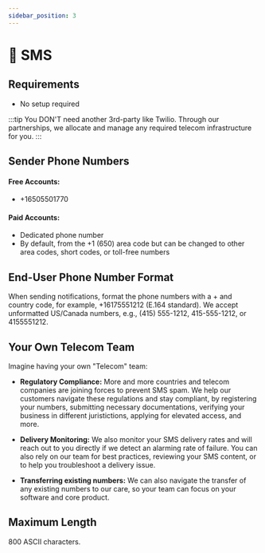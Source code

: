 ```yaml
---
sidebar_position: 3
---
```


# 💬 SMS

## Requirements

- No setup required

:::tip
You DON'T need another 3rd-party like Twilio. Through our partnerships, we allocate and manage any required telecom infrastructure for you.
:::

## Sender Phone Numbers

#### Free Accounts:

- +16505501770

#### Paid Accounts:

- Dedicated phone number
- By default, from the +1 (650) area code but can be changed to other area codes, short codes, or toll-free numbers

## End-User Phone Number Format

When sending notifications, format the phone numbers with a + and country code, for example, +16175551212 (E.164 standard). We accept unformatted US/Canada numbers, e.g., (415) 555-1212, 415-555-1212, or 4155551212.

## Your Own Telecom Team

Imagine having your own "Telecom" team:

- **Regulatory Compliance:** More and more countries and telecom companies are joining forces to prevent SMS spam. We help our customers navigate these regulations and stay compliant, by registering your numbers, submitting necessary documentations, verifying your business in different juristictions, applying for elevated access, and more.

- **Delivery Monitoring:** We also monitor your SMS delivery rates and will reach out to you directly if we detect an alarming rate of failure. You can also rely on our team for best practices, reviewing your SMS content, or to help you troubleshoot a delivery issue.

- **Transferring existing numbers:** We can also navigate the transfer of any existing numbers to our care, so your team can focus on your software and core product.

## Maximum Length

800 ASCII characters.

